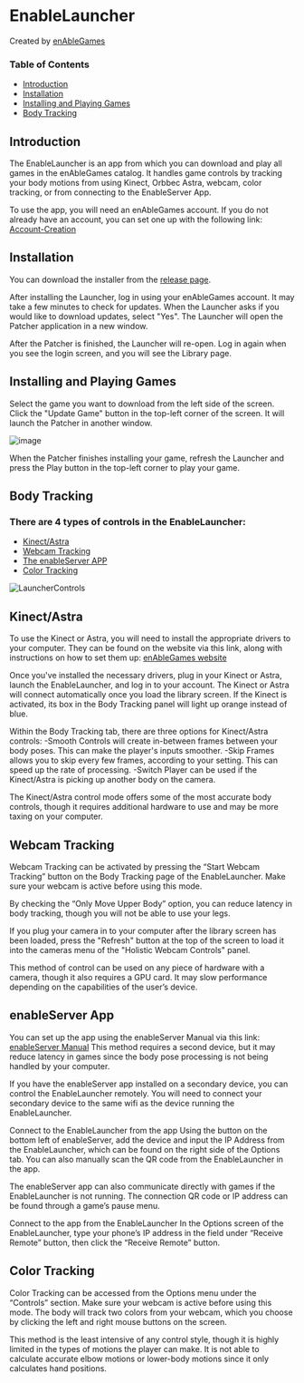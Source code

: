 # EnableLauncher

Created by [enAbleGames](https://www.enablegames.com/)

### Table of Contents
- [Introduction](#introduction)
- [Installation](#installation)
- [Installing and Playing Games](#games)
- [Body Tracking](#bodyTracking)

## <a id="introduction"></a>Introduction
The EnableLauncher is an app from which you can download and play all games in the enAbleGames catalog.
It handles game controls by tracking your body motions from using Kinect, Orbbec Astra, webcam, color tracking, or from connecting to the EnableServer App.

To use the app, you will need an enAbleGames account. If you do not already have an account, you can set one up with the following link:
[Account-Creation](https://github.com/enablegamesdev/EnableLauncher/wiki/Account-Creation)

## <a id="installation"></a>Installation
You can download the installer from the [release page](https://github.com/enablegamesdev/EnableLauncher/releases).

After installing the Launcher, log in using your enAbleGames account.  It may take a few minutes to check for updates.  When the Launcher asks if you would like to download updates, select "Yes".  The Launcher will open the Patcher application in a new window.

After the Patcher is finished, the Launcher will re-open.  Log in again when you see the login screen, and you will see the Library page.

## <a id="games"></a> Installing and Playing Games

Select the game you want to download from the left side of the screen.  Click the "Update Game" button in the top-left corner of the screen.  It will launch the Patcher in another window.

![image](https://github.com/user-attachments/assets/68f12353-d1b2-48ec-9068-505cdc536059)

When the Patcher finishes installing your game, refresh the Launcher and press the Play button in the top-left corner to play your game.

## <a id="bodyTracking"></a>Body Tracking

### There are 4 types of controls in the EnableLauncher:
- [Kinect/Astra](#kinect)
- [Webcam Tracking](#webcam)
- [The enableServer APP](#enableserver)
- [Color Tracking](#color)

![LauncherControls](https://github.com/user-attachments/assets/e8fbf618-6a03-460e-a083-24859791cea6)

## <a id = "kinect"></a> Kinect/Astra

To use the Kinect or Astra, you will need to install the appropriate drivers to your computer.  They can be found on the website via this link, along with instructions on how to set them up: [enAbleGames website](https://www.enablegames.com/manuals/startup-guide/)

Once you've installed the necessary drivers, plug in your Kinect or Astra, launch the EnableLauncher, and log in to your account. The Kinect or Astra will connect automatically once you load the library screen. If the Kinect is activated, its box in the Body Tracking panel will light up orange instead of blue.

Within the Body Tracking tab, there are three options for Kinect/Astra controls:
-Smooth Controls will create in-between frames between your body poses.  This can make the player's inputs smoother.
-Skip Frames allows you to skip every few frames, according to your setting.  This can speed up the rate of processing.
-Switch Player can be used if the Kinect/Astra is picking up another body on the camera.

The Kinect/Astra control mode offers some of the most accurate body controls, though it requires additional hardware to use and may be more taxing on your computer.


## <a id = "webcam"></a> Webcam Tracking
Webcam Tracking can be activated by pressing the “Start Webcam Tracking” button on the Body Tracking page of the EnableLauncher.  Make sure your webcam is active before using this mode.

By checking the “Only Move Upper Body” option, you can reduce latency in body tracking, though you will not be able to use your legs.

If you plug your camera in to your computer after the library screen has been loaded, press the "Refresh" button at the top of the screen to load it into the cameras menu of the "Holistic Webcam Controls" panel.

This method of control can be used on any piece of hardware with a camera, though it also requires a GPU card.  It may slow performance depending on the capabilities of the user’s device.


## <a id = "enableserver"></a> enableServer App
You can set up the app using the enableServer Manual via this link: [enableServer Manual](https://ambitious-dune-026773e10.5.azurestaticapps.net/e-ag-server-manual/)
This method requires a second device, but it may reduce latency in games since the body pose processing is not being handled by your computer.

If you have the enableServer app installed on a secondary device, you can control the EnableLauncher remotely.  You will need to connect your secondary device to the same wifi as the device running the EnableLauncher.

Connect to the EnableLauncher from the app
Using the button on the bottom left of enableServer, add the device and input the IP Address from the EnableLauncher, which can be found on the right side of the Options tab.  You can also manually scan the QR code from the EnableLauncher in the app.

The enableServer app can also communicate directly with games if the EnableLauncher is not running.  The connection QR code or IP address can be found through a game’s pause menu.


Connect to the app from the EnableLauncher
In the Options screen of the EnableLauncher, type your phone’s IP address in the field under “Receive Remote” button, then click the “Receive Remote” button. 





## <a id = "color"></a> Color Tracking
Color Tracking can be accessed from the Options menu under the “Controls” section.  Make sure your webcam is active before using this mode.  The body will track two colors from your webcam, which you choose by clicking the left and right mouse buttons on the screen.

This method is the least intensive of any control style, though it is highly limited in the types of motions the player can make.  It is not able to calculate accurate elbow motions or lower-body motions since it only calculates hand positions.

